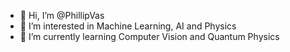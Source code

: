 - 👋 Hi, I’m @PhillipVas
- 👀 I’m interested in Machine Learning, AI and Physics
- 🌱 I’m currently learning Computer Vision and Quantum Physics

<!---
PhillipVas/PhillipVas is a ✨ special ✨ repository because its `README.md` (this file) appears on your GitHub profile.
You can click the Preview link to take a look at your changes.
--->
